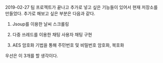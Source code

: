 2019-02-27 팀 프로젝트가 끝나고 추가로 넣고 싶은 기능들이 있어서 현재 저장소를 만들었다. 추가로 해보고 싶은 부분은 다음과 같다.
  1. Jsoup를 이용한 날씨 스크롤링
  
  2. 다중 쓰레드를 이용한 채팅 사용자 채팅 구현 
  
  3. AES 암호화 기법을 통해 주민번호 및 비밀번호 암호화, 복호화
  
  우선은 이 3개를 할 생각이다.
